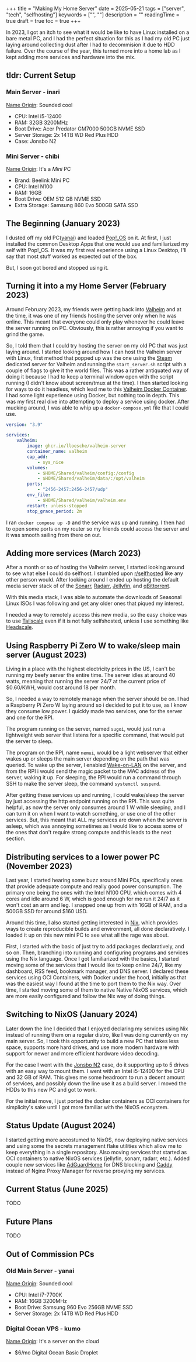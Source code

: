 +++
title = "Making My Home Server"
date = 2025-05-21
tags = ["server", "tech", "selfhosting"]
keywords = ["", ""]
description = ""
readingTime = true
draft = true
toc = true
+++

In 2023, I got an itch to see what it would be like to have Linux installed on a bare metal PC, and I had the perfect situation for this as I had my old PC just laying around collecting dust after I had to decommision it due to HDD failure. Over the course of the year, this turned more into a home lab as I kept adding more services and hardware into the mix.

## tldr: Current Setup

### Main Server - **inari**

[Name Origin](https://mythopedia.com/topics/inari): Sounded cool

- CPU: Intel i5-12400
- RAM: 32GB 3200MHz
- Boot Drive: Acer Predator GM7000 500GB NVME SSD
- Server Storage: 2x 14TB WD Red Plus HDD
- Case: Jonsbo N2

### Mini Server - **chibi**

[Name Origin](https://en.wikipedia.org/wiki/Chibi_(style)): It's a *Mini* PC

- Brand: Beelink Mini PC
- CPU: Intel N100
- RAM: 16GB
- Boot Drive: OEM 512 GB NVME SSD
- Extra Storage: Samsung 860 Evo 500GB SATA SSD

## The Beginning (January 2023)

I dusted off my old PC([yanai](#main-server---yanai)) and loaded [Pop!\_OS](https://pop.system76.com/) on it.
At first, I just installed the common Desktop Apps that one would use and familiarized my self with Pop!\_OS.
It was my first real experience using a Linux Desktop, I'll say that most stuff worked as expected out of the box.

But, I soon got bored and stopped using it.

## Turning it into a my Home Server (February 2023)

Around February 2023, my friends were getting back into [Valheim](https://www.valheimgame.com/) and at the time,
it was one of my friends hosting the server only when he was online.
This meant that everyone could only play whenever he could leave the server running on PC.
Obviously, this is rather annoying if you want to grind the game.

So, I told them that I could try hosting the server on my old PC that was just laying around.
I started looking around how I can host the Valheim server with Linux,
first method that popped up was the one using the [Steam](https://store.steampowered.com/) dedicated server for Valheim and running the `start_server.sh` script with a couple of flags to give it the world files.
This was a rather antiquated way of doing it because I had to keep a terminal window open with the script running (I didn't know about screen/tmux at the time).
I then started looking for ways to do it headless, which lead me to this [Valheim Docker Container](https://github.com/lloesche/valheim-server-docker).
I had some light experience using Docker, but nothing too in depth.
This was my first real dive into attempting to deploy a service using docker.
After mucking around, I was able to whip up a `docker-compose.yml` file that I could use.

```yml
version: "3.9"

services:
    valheim:
        image: ghcr.io/lloesche/valheim-server
        container_name: valheim
        cap_add:
            - sys_nice
        volumes:
            - $HOME/Shared/valheim/config:/config
            - $HOME/Shared/valheim/data/:/opt/valheim
        ports:
            - "2456-2457:2456-2457/udp"
        env_file:
            - $HOME/Shared/valheim/valheim.env
        restart: unless-stopped
        stop_grace_period: 2m
```

I ran `docker compose up -D` and the service was up and running.
I then had to open some ports on my router so my friends could access the server and it was smooth sailing from there on out.

## Adding more services (March 2023)

After a month or so of hosting the Valheim server, I started looking around to see what else I could do selfhost.
I stumbled upon [r/selfhosted](https://www.reddit.com/r/selfhosted/) like any other person would.
After looking around I ended up hosting the default media server stack of of the [Sonarr](https://sonarr.tv/), [Radarr](https://radarr.video/), [Jellyfin](https://jellyfin.org/), and [qBittorrent](https://www.qbittorrent.org/).

With this media stack, I was able to automate the downloads of Seasonal Linux ISOs I was following and get any older ones that piqued my interest.

I needed a way to remotely access this new media, so the easy choice was to use [Tailscale](https://tailscale.com/) even if it is not fully selfshosted, unless I use something like [Headscale](https://github.com/juanfont/headscale).

## Using Raspberry Pi Zero W to wake/sleep main server (August 2023)

Living in a place with the highest electricity prices in the US, I can't be running my beefy server the entire time.
The server idles at around 40 watts, meaning that running the server 24/7 at the current price of \$0.60/KWH, would cost around 18 per month.

So, I needed a way to remotely manage when the server should be on.
I had a Raspberry Pi Zero W laying around so i decided to put it to use, as I know they consume low power.
I quickly made two services, one for the server and one for the RPI.

The program running on the server, named `sugoi`, would just run a lightweight web server that listens for a specific command, that would put the server to sleep.

The program on the RPI, name `nemui`, would be a light webserver that either wakes up or sleeps the main server depending on the path that was queried.
To wake up the server, I enabled [Wake-on-LAN](https://en.wikipedia.org/wiki/Wake-on-LAN) on the server, and from the RPI i would send the magic packet to the MAC address of the server, waking it up.
For sleeping, the RPI would run a command through SSH to make the server sleep, the command `systemctl suspend`.

After getting these services up and running, I could wake/sleep the server by just accessing the http endpoint running on the RPI.
This was quite helpful, as now the server only consumes around 1 W while sleeping, and I can turn it on when I want to watch something, or use one of the other services.
But, this meant that ALL my services are down when the server is asleep, which was annoying sometimes as I would like to access some of the ones that don't require strong compute and this leads to the next section.

## Distributing services to a lower power PC (November 2023)

Last year, I started hearing some buzz around Mini PCs, specifically ones that provide adequate compute and really good power consumption.
The primary one being the ones with the Intel N100 CPU, which comes with 4 cores and idle around 6 W, which is good enough for me run it 24/7 as it won't cost an arm and leg.
I snapped one up from with 16GB of RAM, and a 500GB SSD for around \$160 USD.

Around this time, I also started getting interested in [Nix](https://nixos.org/), which provides ways to create reproducible builds and environment, all done declaratively.
I loaded it up on this new mini PC to see what all the rage was about.

First, I started with the basic of just try to add packages declaratively, and so on. Then, branching into running and configuring programs and services using the Nix language.
Once I got familiarized with the basics, I started moving some of the services that I would like to keep online 24/7, like my dashboard, RSS feed, bookmark manager, and DNS server.
I declared these services using OCI Containers, with Docker under the hood, initially as that was the easiest way I found at the time to port them to the Nix way.
Over time, I started moving some of them to native Native NixOS services, which are more easliy configured and follow the Nix way of doing things.

## Switching to NixOS (January 2024)

Later down the line I decided that I enjoyed declaring my services using Nix instead of running them on a regular distro, like I was doing currently on my main server.
So, I took this opportunity to build a new PC that takes less space, supports more hard drives, and use more modern hardware with support for newer and more efficient hardware video decoding.

For the case I went with the [Jonsbo N2](https://www.jonsbo.com/en/products/N2White.html) case, do it supporting up to 5 drives with an easy way to mount them.
I went with an Intel i5-12400 for the CPU and 32 GB of RAM. This gives me some headroom to run a decent amount of services, and possibly down the line use it as a build server.
I moved the HDDs to this new PC and got to work.

For the initial move, I just ported the docker containers as OCI containers for simplicity's sake until I got more familiar with the NixOS ecosystem.

## Status Update (August 2024)

I started getting more accostumed to NixOS, now deploying native services and using some the secrets management flake utilities which allow me to keep everything in a single repository.
Also moving services that started as OCI containers to native NixOS services (jellyfin, sonarr, radarr, etc.).
Added couple new services like [AdGuardHome](https://github.com/AdguardTeam/AdGuardHome) for DNS blocking and [Caddy](https://caddyserver.com/) instead of Nginx Proxy Manager for reverse proxying my services.

## Current Status (June 2025)

TODO

## Future Plans

TODO

## Out of Commission PCs

### Old Main Server - **yanai**

[Name Origin](https://en.wikipedia.org/wiki/Yanai,_Yamaguchi): Sounded cool

- CPU: Intel i7-7700K
- RAM: 16GB 3200MHz
- Boot Drive: Samsung 960 Evo 256GB NVME SSD
- Server Storage: 2x 14TB WD Red Plus HDD


### Digital Ocean VPS - **kumo**

[Name Origin](https://www.nihongomaster.com/japanese/dictionary/word/16254/kumo-%E9%9B%B2-%E3%81%8F%E3%82%82): It's a server on the cloud

- $6/mo Digital Ocean Basic Droplet

